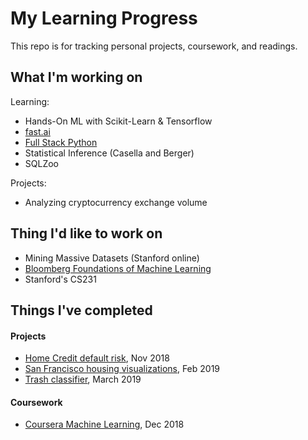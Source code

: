 # My Learning Progress

This repo is for tracking personal projects, coursework, and readings.

## What I'm working on

Learning:
- Hands-On ML with Scikit-Learn & Tensorflow
- [fast.ai](http://www.fast.ai/)
- [Full Stack Python](https://www.fullstackpython.com/table-of-contents.html)
- Statistical Inference (Casella and Berger)
- SQLZoo

Projects:
- Analyzing cryptocurrency exchange volume

## Thing I'd like to work on

- Mining Massive Datasets (Stanford online)
- [Bloomberg Foundations of Machine Learning](https://bloomberg.github.io/foml/#home)
- Stanford's CS231

## Things I've completed

#### Projects
- [Home Credit default risk](https://www.kaggle.com/c/home-credit-default-risk), Nov 2018
- [San Francisco housing visualizations](https://github.com/collindching/sf_housing), Feb 2019
- [Trash classifier](https://github.com/collindching/Waste-Sorter), March 2019

#### Coursework
- [Coursera Machine Learning](https://www.coursera.org/learn/machine-learning), Dec 2018
